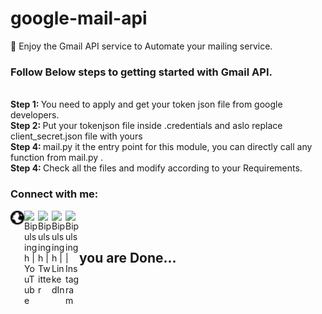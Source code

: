 # google-mail-api


🔭 Enjoy the Gmail API service to Automate your mailing service.



### Follow Below steps to getting started with Gmail API.
</br>
<b>Step 1: </b>  You need to apply and get your token json file from google developers. 
<br/>
<b>Step 2: </b> Put your tokenjson file inside .credentials and aslo replace client_secret.json file with yours
<br />
<b> Step 4: </b> mail.py it the entry point for this module, you can directly call any function from mail.py .
<br />
<b> Step 4: </b> Check all the files and modify according to your Requirements.





### Connect with me:

[<img align="left" alt="raxoweb.com" width="22px" src="https://raw.githubusercontent.com/iconic/open-iconic/master/svg/globe.svg" />][website]
[<img align="left" alt="Bipulsingh | YouTube" width="22px" src="https://cdn.jsdelivr.net/npm/simple-icons@v3/icons/youtube.svg" />][youtube]
[<img align="left" alt="Bipulsingh | Twitter" width="22px" src="https://cdn.jsdelivr.net/npm/simple-icons@v3/icons/twitter.svg" />][twitter]
[<img align="left" alt="Bipulsingh | LinkedIn" width="22px" src="https://cdn.jsdelivr.net/npm/simple-icons@v3/icons/linkedin.svg" />][linkedin]
[<img align="left" alt="Bipulsing | Instagram" width="22px" src="https://cdn.jsdelivr.net/npm/simple-icons@v3/icons/instagram.svg" />][instagram]

[website]: https://www.raxoweb.com
[twitter]: https://twitter.com/bksinghkashyap
[youtube]: https://www.youtube.com/channel/UCLn0FX0uXXlRrTEBypnMAHQ
[instagram]: https://www.instagram.com/bipulsinghkashyap
[linkedin]: https://www.linkedin.com/in/bipulkrsingh

<br/>
<br/>

## you are Done...
